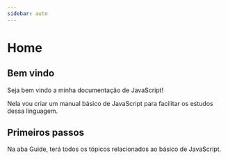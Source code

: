 ```yaml
---
sidebar: auto
---
```


# Home

## Bem vindo

Seja bem vindo a minha documentação de JavaScript!

Nela vou criar um manual básico de JavaScript para facilitar os estudos dessa linguagem.

## Primeiros passos

Na aba Guide, terá todos os tópicos relacionados ao básico de JavaScript.
